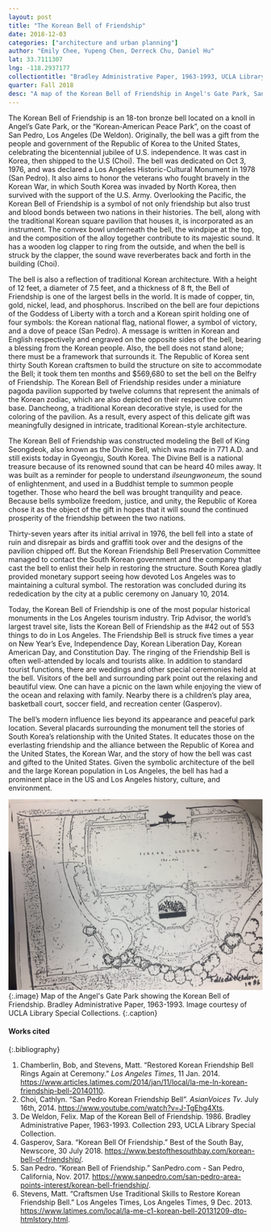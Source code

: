 ```yaml
---
layout: post
title: "The Korean Bell of Friendship"
date: 2018-12-03
categories: ["architecture and urban planning"]
author: "Emily Chee, Yupeng Chen, Derreck Chu, Daniel Hu"
lat: 33.7111307
lng: -118.2937177
collectiontitle: "Bradley Administrative Paper, 1963-1993, UCLA Library Special Collections"
quarter: Fall 2018
desc: "A map of the Korean Bell of Friendship in Angel's Gate Park, San Pedro, Los Angeles."
---
```

The Korean Bell of Friendship is an 18-ton bronze bell located on a knoll in Angel’s Gate Park, or the “Korean-American Peace Park”, on the coast of San Pedro, Los Angeles (De Weldon). Originally, the bell was a gift from the people and government of the Republic of Korea to the United States, celebrating the bicentennial jubilee of U.S. independence. It was cast in Korea, then shipped to the U.S (Choi). The bell was dedicated on Oct 3, 1976, and was declared a Los Angeles Historic-Cultural Monument in 1978 (San Pedro). It also aims to honor the veterans who fought bravely in the Korean War, in which South Korea was invaded by North Korea, then survived with the support of the U.S. Army. Overlooking the Pacific, the Korean Bell of Friendship is a symbol of not only friendship but also trust and blood bonds between two nations in their histories. 
The bell, along with the traditional Korean square pavilion that houses it, is incorporated as an instrument. The convex bowl underneath the bell, the windpipe at the top, and the composition of the alloy together contribute to its majestic sound. It has a wooden log clapper to ring from the outside, and when the bell is struck by the clapper, the sound wave reverberates back and forth in the building (Choi). 

The bell is also a reflection of traditional Korean architecture. With a height of 12 feet, a diameter of 7.5 feet, and a thickness of 8 ft, the Bell of Friendship is one of the largest bells in the world. It is made of copper, tin, gold, nickel, lead, and phosphorus. Inscribed on the bell are four depictions of the Goddess of Liberty with a torch and a Korean spirit holding one of four symbols: the Korean national flag, national flower, a symbol of victory, and a dove of peace (San Pedro). A message is written in Korean and English respectively and engraved on the opposite sides of the bell, bearing a blessing from the Korean people. Also, the bell does not stand alone; there must be a framework that surrounds it. The Republic of Korea sent thirty South Korean craftsmen to build the structure on site to accommodate the Bell; it took them ten months and $569,680 to set the bell on the Belfry of Friendship. The Korean Bell of Friendship resides under a miniature pagoda pavilion supported by twelve columns that represent the animals of the Korean zodiac, which are also depicted on their respective column base. Dancheong, a traditional Korean decorative style, is used for the coloring of the pavilion. As a result, every aspect of this delicate gift was meaningfully designed in intricate, traditional Korean-style architecture. 

The Korean Bell of Friendship was constructed modeling the Bell of King Seongdeok, also known as the Divine Bell, which was made in 771 A.D. and still exists today in Gyeongju, South Korea. The Divine Bell is a national treasure because of its renowned sound that can be heard 40 miles away. It was built as a reminder for people to understand _ilseungwoneum_, the sound of enlightenment, and used in a Buddhist temple to summon people together. Those who heard the bell was brought tranquility and peace. Because bells symbolize freedom, justice, and unity, the Republic of Korea chose it as the object of the gift in hopes that it will sound the continued prosperity of the friendship between the two nations. 

Thirty-seven years after its initial arrival in 1976, the bell fell into a state of ruin and disrepair as birds and graffiti took over and the designs of the pavilion chipped off. But the Korean Friendship Bell Preservation Committee managed to contact the South Korean government and the company that cast the bell to enlist their help in restoring the structure. South Korea gladly provided monetary support seeing how devoted Los Angeles was to maintaining a cultural symbol. The restoration was concluded during its rededication by the city at a public ceremony on January 10, 2014.

Today, the Korean Bell of Friendship is one of the most popular historical monuments in the Los Angeles tourism industry. Trip Advisor, the world’s largest travel site, lists the Korean Bell of Friendship as the #42 out of 553 things to do in Los Angeles. The Friendship Bell is struck five times a year on New Year’s Eve, Independence Day, Korean Liberation Day, Korean American Day, and Constitution Day. The ringing of the Friendship Bell is often well-attended by locals and tourists alike. In addition to standard tourist functions, there are weddings and other special ceremonies held at the bell. Visitors of the bell and surrounding park point out the relaxing and beautiful view. One can have a picnic on the lawn while enjoying the view of the ocean and relaxing with family. Nearby there is a children’s play area, basketball court, soccer field, and recreation center (Gasperov).

The bell’s modern influence lies beyond its appearance and peaceful park location. Several placards surrounding the monument tell the stories of South Korea’s relationship with the United States. It educates those on the everlasting friendship and the alliance between the Republic of Korea and the United States, the Korean War, and the story of how the bell was cast and gifted to the United States. Given the symbolic architecture of the bell and the large Korean population in Los Angeles, the bell has had a prominent place in the US and Los Angeles history, culture, and environment. 

![A map of the Korean Bell of Friendship in Angel's Gate Park.](images/koreanfriendshipbell.JPG)
 {:.image}
Map of the Angel's Gate Park showing the Korean Bell of Friendship. Bradley Administrative Paper, 1963-1993. Image courtesy of UCLA Library Special Collections.
 {:.caption}

#### Works cited

{:.bibliography}
1. Chamberlin, Bob, and Stevens, Matt. “Restored Korean Friendship Bell Rings Again at Ceremony.” _Los Angeles Times_, 11 Jan. 2014. https://www.articles.latimes.com/2014/jan/11/local/la-me-ln-korean-friendship-bell-20140110.
2. Choi, Cathlyn. “San Pedro Korean Friendship Bell”. _AsianVoices Tv_. July 16th, 2014. https://www.youtube.com/watch?v=J-TgEhg4Xts.
3. De Weldon, Felix. Map of the Korean Bell of Friendship. 1986. Bradley Administrative Paper, 1963-1993. Collection 293, UCLA Library Special Collection.
4. Gasperov, Sara. “Korean Bell Of Friendship.” Best of the South Bay, Newscore, 30 July 2018. https://www.bestofthesouthbay.com/korean-bell-of-friendship/.
5. San Pedro. “Korean Bell of Friendship.” SanPedro.com - San Pedro, California, Nov. 2017. https://www.sanpedro.com/san-pedro-area-points-interest/korean-bell-friendship/.
6. Stevens, Matt. “Craftsmen Use Traditional Skills to Restore Korean Friendship Bell.” Los Angeles Times, Los Angeles Times, 9 Dec. 2013. https://www.latimes.com/local/la-me-c1-korean-bell-20131209-dto-htmlstory.html. 
